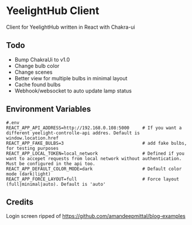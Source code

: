 # YeelightHub Client

Client for YeelightHub written in React with Chakra-ui

## Todo

* Bump ChakraUi to v1.0
* Change bulb color
* Change scenes
* Better view for multiple bulbs in minimal layout
* Cache found bulbs
* Webhook/websocket to auto update lamp status

## Environment Variables

    #.env
    REACT_APP_API_ADDRESS=http://192.168.0.108:5000     # If you want a different yeelight-controlle-api addres. Default is window.location.href
    REACT_APP_FAKE_BULBS=3                              # add fake bulbs, for testing purposes
    REACT_APP_LOCAL_TOKEN=local_network                 # Defined if you want to accepet requests from local network without authentication. Must be configured in the api too.
    REACT_APP_DEFAULT_COLOR_MODE=dark                   # Default color mode (dark|light)
    REACT_APP_FORCE_LAYOUT=full                         # Force layout (full|minimal|auto). Default is 'auto'

## Credits

Login screen ripped of https://github.com/amandeepmittal/blog-examples
